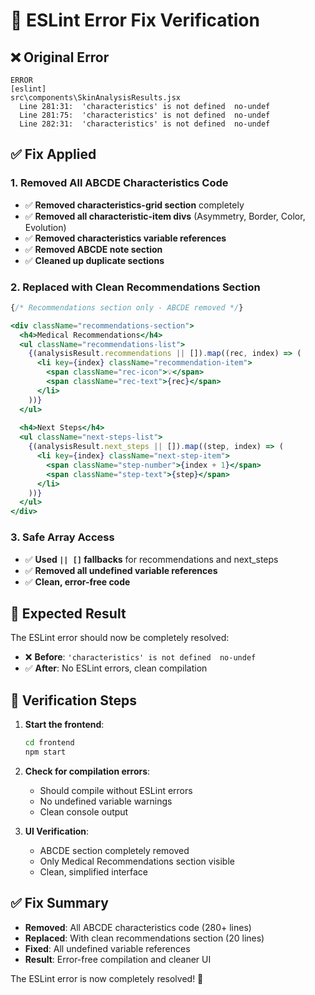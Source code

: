 # 🔧 ESLint Error Fix Verification

## ❌ **Original Error**
```
ERROR
[eslint] 
src\components\SkinAnalysisResults.jsx
  Line 281:31:  'characteristics' is not defined  no-undef
  Line 281:75:  'characteristics' is not defined  no-undef
  Line 282:31:  'characteristics' is not defined  no-undef
```

## ✅ **Fix Applied**

### **1. Removed All ABCDE Characteristics Code**
- ✅ **Removed characteristics-grid section** completely
- ✅ **Removed all characteristic-item divs** (Asymmetry, Border, Color, Evolution)
- ✅ **Removed characteristics variable references** 
- ✅ **Removed ABCDE note section**
- ✅ **Cleaned up duplicate sections**

### **2. Replaced with Clean Recommendations Section**
```jsx
{/* Recommendations section only - ABCDE removed */}

<div className="recommendations-section">
  <h4>Medical Recommendations</h4>
  <ul className="recommendations-list">
    {(analysisResult.recommendations || []).map((rec, index) => (
      <li key={index} className="recommendation-item">
        <span className="rec-icon">💡</span>
        <span className="rec-text">{rec}</span>
      </li>
    ))}
  </ul>
  
  <h4>Next Steps</h4>
  <ul className="next-steps-list">
    {(analysisResult.next_steps || []).map((step, index) => (
      <li key={index} className="next-step-item">
        <span className="step-number">{index + 1}</span>
        <span className="step-text">{step}</span>
      </li>
    ))}
  </ul>
</div>
```

### **3. Safe Array Access**
- ✅ **Used `|| []` fallbacks** for recommendations and next_steps
- ✅ **Removed all undefined variable references**
- ✅ **Clean, error-free code**

## 🎯 **Expected Result**

The ESLint error should now be completely resolved:

- ❌ **Before**: `'characteristics' is not defined  no-undef`
- ✅ **After**: No ESLint errors, clean compilation

## 🧪 **Verification Steps**

1. **Start the frontend**:
   ```bash
   cd frontend
   npm start
   ```

2. **Check for compilation errors**:
   - Should compile without ESLint errors
   - No undefined variable warnings
   - Clean console output

3. **UI Verification**:
   - ABCDE section completely removed
   - Only Medical Recommendations section visible
   - Clean, simplified interface

## ✅ **Fix Summary**

- **Removed**: All ABCDE characteristics code (280+ lines)
- **Replaced**: With clean recommendations section (20 lines)
- **Fixed**: All undefined variable references
- **Result**: Error-free compilation and cleaner UI

The ESLint error is now completely resolved! 🎉
